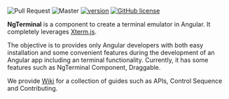 ![Pull Request](https://github.com/github/qwefgh90/ng-terminal/actions/workflows/test.yml/badge.svg)
![Master](https://github.com/github/qwefgh90/ng-terminal/actions/workflows/deploy.yml/badge.svg)
[![version](https://badge.fury.io/js/ng-terminal.svg)](https://www.npmjs.com/package/ng-terminal) [![GitHub license](https://img.shields.io/badge/license-MIT-blue.svg)]()

**NgTerminal** is a component to create a terminal emulator in Angular. It completely leverages [Xterm.js](https://xtermjs.org/).

The objective is to provides only Angular developers with both easy installation and some convenient features during the development of an Angular app including an terminal functionality. Currently, it has some features such as NgTerminal Component, Draggable.

We provide [Wiki](https://github.com/qwefgh90/ng-terminal/wiki) for a collection of guides such as APIs, Control Sequence and Contributing.
